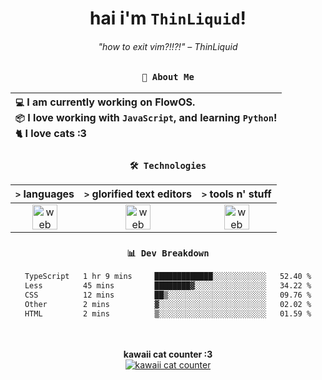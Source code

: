 <div align="center">
  
  # hai i'm `ThinLiquid`!
  ###### "how to exit vim?!!?!" – ThinLiquid
  
  ### `👤 About Me`

  | `💻`  I am currently working on __FlowOS__.<br/>`📦`  I love working with `JavaScript`, and learning `Python`!</br>`🐈`  I love cats :3 |
  |:---|

  
  ### `🛠️ Technologies`
  
  | `>` **languages**  | `>` **glorified text editors** | `>` **tools n' stuff** |
  |:------------------:|:------------------------------:|:----------------------:|
  | <img src="https://skillicons.dev/icons?i=ts,js,react" alt="web dev" height="40"/> | <img src="https://skillicons.dev/icons?i=vscode,neovim" alt="web dev" height="40"/> | <img src="https://skillicons.dev/icons?i=bash,git" alt="web dev" height="40"/> |
  
  ### `📊 Dev Breakdown`
  
  <!--START_SECTION:waka-->

```txt
TypeScript   1 hr 9 mins     █████████████░░░░░░░░░░░░   52.40 %
Less         45 mins         ████████▓░░░░░░░░░░░░░░░░   34.22 %
CSS          12 mins         ██▒░░░░░░░░░░░░░░░░░░░░░░   09.76 %
Other        2 mins          ▓░░░░░░░░░░░░░░░░░░░░░░░░   02.02 %
HTML         2 mins          ▒░░░░░░░░░░░░░░░░░░░░░░░░   01.59 %
```

<!--END_SECTION:waka-->
  
  <br/><br/>
  <b>kawaii cat counter :3</b><br/>
  [![kawaii cat counter](https://count.getloli.com/get/@ThinLiquid?theme=moebooru)](https://moe-counter.glitch.me)
</div>
